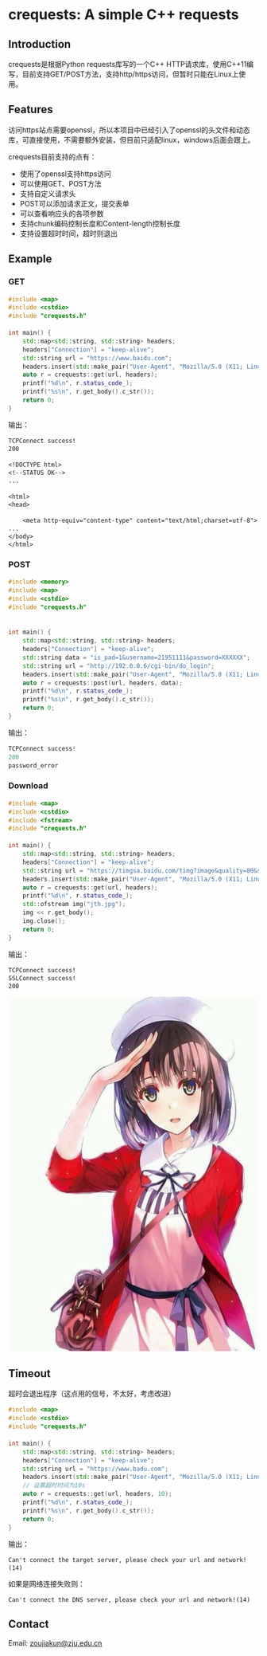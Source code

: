 # crequests: A simple C++ requests

## Introduction

crequests是根据Python requests库写的一个C++ HTTP请求库，使用C++11编写，目前支持GET/POST方法，支持http/https访问，但暂时只能在Linux上使用。

## Features

访问https站点需要openssl，所以本项目中已经引入了openssl的头文件和动态库，可直接使用，不需要额外安装，但目前只适配linux，windows后面会跟上。

crequests目前支持的点有：

- 使用了openssl支持https访问
- 可以使用GET、POST方法
- 支持自定义请求头
- POST可以添加请求正文，提交表单
- 可以查看响应头的各项参数
- 支持chunk编码控制长度和Content-length控制长度
- 支持设置超时时间，超时则退出

## Example

### GET

```cpp
#include <map>
#include <cstdio>
#include "crequests.h"

int main() {
    std::map<std::string, std::string> headers;
    headers["Connection"] = "keep-alive";
    std::string url = "https://www.baidu.com";
    headers.insert(std::make_pair("User-Agent", "Mozilla/5.0 (X11; Linux x86_64) AppleWebKit/537.36 (KHTML, like Gecko) Chrome/77.0.3865.90 Safari/537.36"));
    auto r = crequests::get(url, headers);
    printf("%d\n", r.status_code_);
    printf("%s\n", r.get_body().c_str());
    return 0;
}
```

输出：

```http
TCPConnect success!
200

<!DOCTYPE html>
<!--STATUS OK-->
...

<html>
<head>
    
    <meta http-equiv="content-type" content="text/html;charset=utf-8">
...
</body>
</html>
```

### POST

```cpp
#include <memory>
#include <map>
#include <cstdio>
#include "crequests.h"


int main() {
    std::map<std::string, std::string> headers;
    headers["Connection"] = "keep-alive";
    std::string data = "is_pad=1&username=21951111&password=XXXXXX";
    std::string url = "http://192.0.0.6/cgi-bin/do_login";
    headers.insert(std::make_pair("User-Agent", "Mozilla/5.0 (X11; Linux x86_64) AppleWebKit/537.36 (KHTML, like Gecko) Chrome/77.0.3865.90 Safari/537.36"));
    auto r = crequests::post(url, headers, data);
    printf("%d\n", r.status_code_);
    printf("%s\n", r.get_body().c_str());
    return 0;
}
```

输出：

```cpp
TCPConnect success!
200
password_error
```

### Download

```cpp
#include <map>
#include <cstdio>
#include <fstream>
#include "crequests.h"

int main() {
    std::map<std::string, std::string> headers;
    headers["Connection"] = "keep-alive";
    std::string url = "https://timgsa.baidu.com/timg?image&quality=80&size=b9999_10000&sec=1570721042152&di=60e08fccf7e7164987a4ff62e43bcfd5&imgtype=0&src=http%3A%2F%2Fi0.hdslb.com%2Fbfs%2Farticle%2F3c2753503ae4955cd4fd3ae1824bac7d15320532.jpg";
    headers.insert(std::make_pair("User-Agent", "Mozilla/5.0 (X11; Linux x86_64) AppleWebKit/537.36 (KHTML, like Gecko) Chrome/77.0.3865.90 Safari/537.36"));
    auto r = crequests::get(url, headers);
    printf("%d\n", r.status_code_);
    std::ofstream img("jth.jpg");
    img << r.get_body();
    img.close();
    return 0;
}
```

输出：

```http
TCPConnect success!
SSLConnect success!
200
```

![img](media/jth.jpg)

## Timeout

超时会退出程序（这点用的信号，不太好，考虑改进）

```cpp
#include <map>
#include <cstdio>
#include "crequests.h"

int main() {
    std::map<std::string, std::string> headers;
    headers["Connection"] = "keep-alive";
    std::string url = "https://www.badu.com";
    headers.insert(std::make_pair("User-Agent", "Mozilla/5.0 (X11; Linux x86_64) AppleWebKit/537.36 (KHTML, like Gecko) Chrome/77.0.3865.90 Safari/537.36"));
    // 设置超时时间为10s
    auto r = crequests::get(url, headers, 10);
    printf("%d\n", r.status_code_);
    printf("%s\n", r.get_body().c_str());
    return 0;
}
```

输出：

```http
Can't connect the target server, please check your url and network!(14)
```

如果是网络连接失败则：

```http
Can't connect the DNS server, please check your url and network!(14)
```

## Contact

Email: zoujiakun@zju.edu.cn